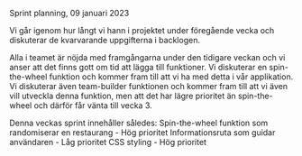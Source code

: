 Sprint planning, 09 januari 2023

Vi går igenom hur långt vi hann i projektet under föregående vecka och diskuterar de kvarvarande uppgifterna i backlogen. 

Alla i teamet är nöjda med framgångarna under den tidigare veckan och vi anser att det finns gott om tid att lägga till funktioner. Vi diskuterar en spin-the-wheel funktion och kommer fram till att vi ha med detta i vår applikation. Vi diskuterar även team-builder funktionen och kommer fram till att vi även vill utveckla denna funktion, men att det har lägre prioritet än spin-the-wheel och därför får vänta till vecka 3.

Denna veckas sprint innehåller således:
Spin-the-wheel funktion som randomiserar en restaurang - Hög prioritet
Informationsruta som guidar användaren - Låg prioritet
CSS styling - Hög prioritet